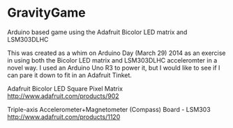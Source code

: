 GravityGame
===========

Arduino based game using the Adafruit Bicolor LED matrix and LSM303DLHC

This was created as a whim on Arduino Day (March 29) 2014 as an exercise in using both the Bicolor LED matrix and LSM303DLHC acceleromter in a novel way. I used an Arduino Uno R3 to power it, but I would like to see if I can pare it down to fit in an Adafruit Tinket.

Adafruit Bicolor LED Square Pixel Matrix
http://www.adafruit.com/products/902

Triple-axis Accelerometer+Magnetometer (Compass) Board - LSM303
http://www.adafruit.com/products/1120
